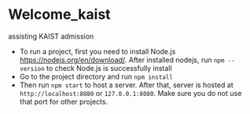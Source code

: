# Welcome_kaist
assisting KAIST admission

- To run a project, first you need to install Node.js https://nodejs.org/en/download/. After installed nodejs, run ```npm --version``` to check Node.js is successfully install 
- Go to the project directory and run ```npm install```
- Then run ```npm start``` to host a server. After that, server is hosted at ```http://localhost:8080``` or ```127.0.0.1:8080```. Make sure you do not use that port for other projects. 
